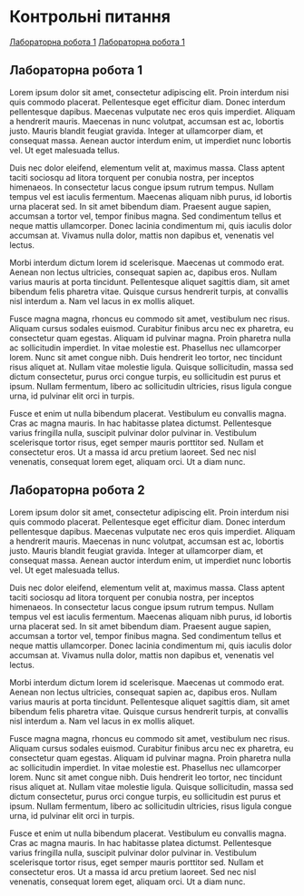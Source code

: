 # Контрольні питання

<a href="#lab1">Лабораторна робота 1</a>
<a href="#lab2">Лабораторна робота 1</a>

## Лабораторна робота 1

<div id="lab1">
Lorem ipsum dolor sit amet, consectetur adipiscing elit. Proin interdum nisi quis commodo placerat. Pellentesque eget efficitur diam. Donec interdum pellentesque dapibus. Maecenas vulputate nec eros quis imperdiet. Aliquam a hendrerit mauris. Maecenas in nunc volutpat, accumsan est ac, lobortis justo. Mauris blandit feugiat gravida. Integer at ullamcorper diam, et consequat massa. Aenean auctor interdum enim, ut imperdiet nunc lobortis vel. Ut eget malesuada tellus.

Duis nec dolor eleifend, elementum velit at, maximus massa. Class aptent taciti sociosqu ad litora torquent per conubia nostra, per inceptos himenaeos. In consectetur lacus congue ipsum rutrum tempus. Nullam tempus vel est iaculis fermentum. Maecenas aliquam nibh purus, id lobortis urna placerat sed. In sit amet bibendum diam. Praesent augue sapien, accumsan a tortor vel, tempor finibus magna. Sed condimentum tellus et neque mattis ullamcorper. Donec lacinia condimentum mi, quis iaculis dolor accumsan at. Vivamus nulla dolor, mattis non dapibus et, venenatis vel lectus.

Morbi interdum dictum lorem id scelerisque. Maecenas ut commodo erat. Aenean non lectus ultricies, consequat sapien ac, dapibus eros. Nullam varius mauris at porta tincidunt. Pellentesque aliquet sagittis diam, sit amet bibendum felis pharetra vitae. Quisque cursus hendrerit turpis, at convallis nisl interdum a. Nam vel lacus in ex mollis aliquet.

Fusce magna magna, rhoncus eu commodo sit amet, vestibulum nec risus. Aliquam cursus sodales euismod. Curabitur finibus arcu nec ex pharetra, eu consectetur quam egestas. Aliquam id pulvinar magna. Proin pharetra nulla ac sollicitudin imperdiet. In vitae molestie est. Phasellus nec ullamcorper lorem. Nunc sit amet congue nibh. Duis hendrerit leo tortor, nec tincidunt risus aliquet at. Nullam vitae molestie ligula. Quisque sollicitudin, massa sed dictum consectetur, purus orci congue turpis, eu sollicitudin est purus et ipsum. Nullam fermentum, libero ac sollicitudin ultricies, risus ligula congue urna, id pulvinar elit orci in turpis.

Fusce et enim ut nulla bibendum placerat. Vestibulum eu convallis magna. Cras ac magna mauris. In hac habitasse platea dictumst. Pellentesque varius fringilla nulla, suscipit pulvinar dolor pulvinar in. Vestibulum scelerisque tortor risus, eget semper mauris porttitor sed. Nullam et consectetur eros. Ut a massa id arcu pretium laoreet. Sed nec nisl venenatis, consequat lorem eget, aliquam orci. Ut a diam nunc.
</div>

## Лабораторна робота 2

<div id="lab2">
Lorem ipsum dolor sit amet, consectetur adipiscing elit. Proin interdum nisi quis commodo placerat. Pellentesque eget efficitur diam. Donec interdum pellentesque dapibus. Maecenas vulputate nec eros quis imperdiet. Aliquam a hendrerit mauris. Maecenas in nunc volutpat, accumsan est ac, lobortis justo. Mauris blandit feugiat gravida. Integer at ullamcorper diam, et consequat massa. Aenean auctor interdum enim, ut imperdiet nunc lobortis vel. Ut eget malesuada tellus.

Duis nec dolor eleifend, elementum velit at, maximus massa. Class aptent taciti sociosqu ad litora torquent per conubia nostra, per inceptos himenaeos. In consectetur lacus congue ipsum rutrum tempus. Nullam tempus vel est iaculis fermentum. Maecenas aliquam nibh purus, id lobortis urna placerat sed. In sit amet bibendum diam. Praesent augue sapien, accumsan a tortor vel, tempor finibus magna. Sed condimentum tellus et neque mattis ullamcorper. Donec lacinia condimentum mi, quis iaculis dolor accumsan at. Vivamus nulla dolor, mattis non dapibus et, venenatis vel lectus.

Morbi interdum dictum lorem id scelerisque. Maecenas ut commodo erat. Aenean non lectus ultricies, consequat sapien ac, dapibus eros. Nullam varius mauris at porta tincidunt. Pellentesque aliquet sagittis diam, sit amet bibendum felis pharetra vitae. Quisque cursus hendrerit turpis, at convallis nisl interdum a. Nam vel lacus in ex mollis aliquet.

Fusce magna magna, rhoncus eu commodo sit amet, vestibulum nec risus. Aliquam cursus sodales euismod. Curabitur finibus arcu nec ex pharetra, eu consectetur quam egestas. Aliquam id pulvinar magna. Proin pharetra nulla ac sollicitudin imperdiet. In vitae molestie est. Phasellus nec ullamcorper lorem. Nunc sit amet congue nibh. Duis hendrerit leo tortor, nec tincidunt risus aliquet at. Nullam vitae molestie ligula. Quisque sollicitudin, massa sed dictum consectetur, purus orci congue turpis, eu sollicitudin est purus et ipsum. Nullam fermentum, libero ac sollicitudin ultricies, risus ligula congue urna, id pulvinar elit orci in turpis.

Fusce et enim ut nulla bibendum placerat. Vestibulum eu convallis magna. Cras ac magna mauris. In hac habitasse platea dictumst. Pellentesque varius fringilla nulla, suscipit pulvinar dolor pulvinar in. Vestibulum scelerisque tortor risus, eget semper mauris porttitor sed. Nullam et consectetur eros. Ut a massa id arcu pretium laoreet. Sed nec nisl venenatis, consequat lorem eget, aliquam orci. Ut a diam nunc.
</div>
